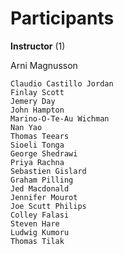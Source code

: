 # Participants

**Instructor** (1)

Arni Magnusson
```
Claudio Castillo Jordan
Finlay Scott
Jemery Day
John Hampton
Marino-O-Te-Au Wichman
Nan Yao
Thomas Teears
Sioeli Tonga
George Shedrawi
Priya Rachna
Sebastien Gislard
Graham Pilling
Jed Macdonald
Jennifer Mourot 
Joe Scutt Philips
Colley Falasi
Steven Hare
Ludwig Kumoru
Thomas Tilak 
```